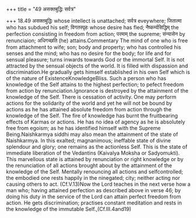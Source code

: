 +++
title = "49 असक्तबुद्धिः सर्वत्र"

+++
18.49 असक्तबुद्धिः whose intellect is unattached; सर्वत्र eveywhere;
जितात्मा who has subdued his self; विगतस्पृहः whose desire has fled;
नैष्कर्म्यसिद्धिम् the perfection consisting in freedom from action;
परमाम् the supreme; संन्यासेन by renunciaion; अधिगच्छति (he)
attains.Commentary The mind of one who is free from attachment to wife;
son; body and property; who has controlled his senses and the mind; who
has no desire for the body; for life and for sensual pleasure; turns
inwards towards God or the immortal Self. It is not attracted by the
sensual objects of the world. It is filled with dispassion and
discrimination.He gradually gets himself established in his own Self
which is of the nature of ExistenceKnowledgeBliss. Such a person who has
knowledge of the Self attains to the highest perfection; to pefect
freedom from action by renunciation.Ignorance is destroyed by the
attainment of the knowledge of the Self. There is cessation of activity.
One may perform actions for the solidarity of the world and yet he will
not be bound by actions as he has attained absolute freedom from action
through the knowledge of the Self. The fire of knowledge has burnt the
fruitbearing effects of Karmas or actions. He has no idea of agency as
he is absolutely free from egoism; as he has identified himself with the
Supreme Being.Naishkarmya siddhi may also mean the attainment of the
state of Naishkarmya. In this exalted; magnanimous; ineffable state of
divine splendour and glory; one remains as the actionless Self. This is
the state of immediate liberation of the Vedantins (Kaivalya Moksha or
Sadyomukti). This marvellous state is attained by renunciation or right
knowledge or by the renunciation of all actions brought about by the
attainment of the knowledge of the Self. Mentally renouncing all actions
and selfcontrolled; the embodied one rests happily in the ninegated;
city; neither acting nor causing others to act. (Cf.V.13)Now the Lord
teaches in the next verse how a man who; having attained perfection as
described above in verse 46; by doing his duty in the service of the
Lord can attain perfect freedom from action. He gets discrimination;
practises constant meditation and rests in the knowledge of the
immutable Self.,(Cf.III.4and19)
